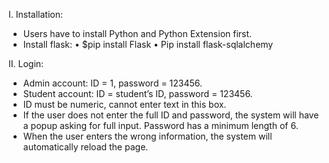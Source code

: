 I. Installation:
- Users have to install Python and Python Extension first.
- Install flask:
•	$pip install Flask
•	Pip install flask-sqlalchemy

II. Login:
-	Admin account: ID = 1, password = 123456.
-	Student account: ID = student’s ID, password = 123456.
-	ID must be numeric, cannot enter text in this box.
-	If the user does not enter the full ID and password, the system will have a popup asking for full input. Password has a minimum length of 6.
-	When the user enters the wrong information, the system will automatically reload the page.
